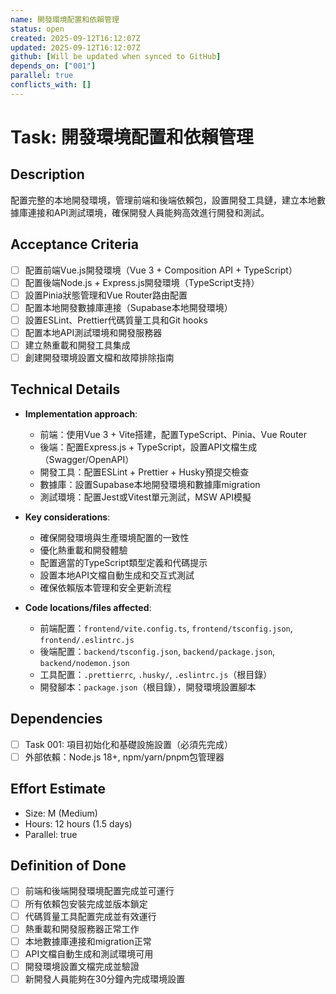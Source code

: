 ```yaml
---
name: 開發環境配置和依賴管理
status: open
created: 2025-09-12T16:12:07Z
updated: 2025-09-12T16:12:07Z
github: [Will be updated when synced to GitHub]
depends_on: ["001"]
parallel: true
conflicts_with: []
---
```


# Task: 開發環境配置和依賴管理

## Description
配置完整的本地開發環境，管理前端和後端依賴包，設置開發工具鏈，建立本地數據庫連接和API測試環境，確保開發人員能夠高效進行開發和測試。

## Acceptance Criteria
- [ ] 配置前端Vue.js開發環境（Vue 3 + Composition API + TypeScript）
- [ ] 配置後端Node.js + Express.js開發環境（TypeScript支持）
- [ ] 設置Pinia狀態管理和Vue Router路由配置
- [ ] 配置本地開發數據庫連接（Supabase本地開發環境）
- [ ] 設置ESLint、Prettier代碼質量工具和Git hooks
- [ ] 配置本地API測試環境和開發服務器
- [ ] 建立熱重載和開發工具集成
- [ ] 創建開發環境設置文檔和故障排除指南

## Technical Details
- **Implementation approach**:
  - 前端：使用Vue 3 + Vite搭建，配置TypeScript、Pinia、Vue Router
  - 後端：配置Express.js + TypeScript，設置API文檔生成（Swagger/OpenAPI）
  - 開發工具：配置ESLint + Prettier + Husky預提交檢查
  - 數據庫：設置Supabase本地開發環境和數據庫migration
  - 測試環境：配置Jest或Vitest單元測試，MSW API模擬

- **Key considerations**:
  - 確保開發環境與生產環境配置的一致性
  - 優化熱重載和開發體驗
  - 配置適當的TypeScript類型定義和代碼提示
  - 設置本地API文檔自動生成和交互式測試
  - 確保依賴版本管理和安全更新流程

- **Code locations/files affected**:
  - 前端配置：`frontend/vite.config.ts`, `frontend/tsconfig.json`, `frontend/.eslintrc.js`
  - 後端配置：`backend/tsconfig.json`, `backend/package.json`, `backend/nodemon.json`
  - 工具配置：`.prettierrc`, `.husky/`, `.eslintrc.js`（根目錄）
  - 開發腳本：`package.json`（根目錄），開發環境設置腳本

## Dependencies
- [ ] Task 001: 項目初始化和基礎設施設置（必須先完成）
- [ ] 外部依賴：Node.js 18+, npm/yarn/pnpm包管理器

## Effort Estimate
- Size: M (Medium)
- Hours: 12 hours (1.5 days)
- Parallel: true

## Definition of Done
- [ ] 前端和後端開發環境配置完成並可運行
- [ ] 所有依賴包安裝完成並版本鎖定
- [ ] 代碼質量工具配置完成並有效運行
- [ ] 熱重載和開發服務器正常工作
- [ ] 本地數據庫連接和migration正常
- [ ] API文檔自動生成和測試環境可用
- [ ] 開發環境設置文檔完成並驗證
- [ ] 新開發人員能夠在30分鐘內完成環境設置
